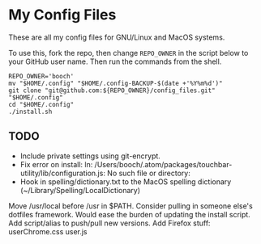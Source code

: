 # My Config Files

These are all my config files for GNU/Linux and MacOS systems.

To use this, fork the repo, then change `REPO_OWNER` in the script below to
your GitHub user name. Then run the commands from the shell.

~~~ shell
REPO_OWNER='booch'
mv "$HOME/.config" "$HOME/.config-BACKUP-$(date +'%Y%m%d')"
git clone "git@github.com:${REPO_OWNER}/config_files.git" "$HOME/.config"
cd "$HOME/.config"
./install.sh
~~~

## TODO

- Include private settings using git-encrypt.
- Fix error on install:
    ln: /Users/booch/.atom/packages/touchbar-utility/lib/configuration.js: No such file or directory:
- Hook in spelling/dictionary.txt to the MacOS spelling dictionary (~/Library/Spelling/LocalDictionary)

Move /usr/local before /usr in $PATH.
Consider pulling in someone else's dotfiles framework.
    Would ease the burden of updating the install script.
Add script/alias to push/pull new versions.
Add Firefox stuff:
    userChrome.css
    user.js
